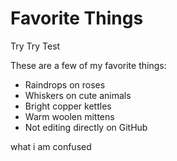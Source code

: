 # Favorite Things
Try Try Test 

These are a few of my favorite things:

- Raindrops on roses
- Whiskers on cute animals
- Bright copper kettles
- Warm woolen mittens
- Not editing directly on GitHub

what i am confused 
